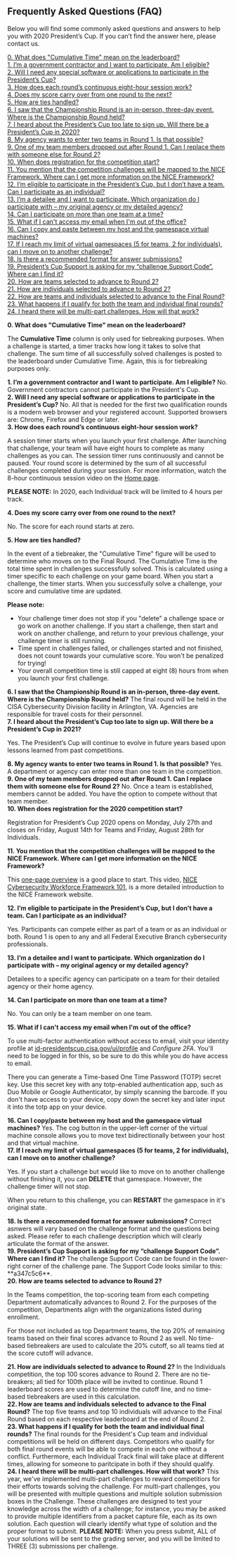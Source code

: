 ﻿

<h2>Frequently Asked Questions (FAQ)</h2>
<p>Below you will find some commonly asked questions and answers to help you with 2020 President’s Cup. If you can’t find the answer here, please contact us.</p>
<p>
<a href="home/doc/FAQ#q0">
    0. What does "Cumulative Time" mean on the leaderboard?
</a>
<br>
<a href="home/doc/FAQ#q1">
    1. I’m a government contractor and I want to participate. Am I eligible?
</a>
<br>
<a href="home/doc/FAQ#q2">
    2. Will I need any special software or applications to participate in the President’s Cup?
</a>
<br>
<a href="home/doc/FAQ#q3">
    3. How does each round’s continuous eight-hour session work?
</a>
<br>
<a href="home/doc/FAQ#q4">
    4. Does my score carry over from one round to the next?
</a>
<br>
<a href="home/doc/FAQ#q5">
    5. How are ties handled?
</a>
<br>
<a href="home/doc/FAQ#q6">
    6. I saw that the Championship Round is an in-person, three-day event. Where is the Championship Round held?
</a>
<br>
<a href="home/doc/FAQ#q7">
    7. I heard about the President’s Cup too late to sign up. Will there be a President’s Cup in 2020?
</a>
<br>
<a href="home/doc/FAQ#q8">
     8. My agency wants to enter two teams in Round 1. Is that possible?
</a>
<br>
<a href="home/doc/FAQ#q9">
      9. One of my team members dropped out after Round 1. Can I replace them with someone else for Round 2?
</a>
<br>
<a href="home/doc/FAQ#q10">
      10. When does registration for the competition start?
</a>
<br>
<a href="home/doc/FAQ#q11">
      11. You mention that the competition challenges will be mapped to the NICE Framework. Where can I get more information on the NICE Framework?
</a>
<br>
<a href="home/doc/FAQ#q12">
       12. I’m eligible to participate in the President’s Cup, but I don’t have a team. Can I participate as an individual?
</a>
<br>
<a href="home/doc/FAQ#q13">
       13. I’m a detailee and I want to participate. Which organization do I participate with – my original agency or my detailed agency?
</a>
<br>
<a href="home/doc/FAQ#q14">
       14. Can I participate on more than one team at a time?
</a>
<br>
<a href="home/doc/FAQ#q15">
       15. What if I can't access my email when I'm out of the office?
</a>
<br>
<a href="home/doc/FAQ#q16">
       16. Can I copy and paste between my host and the gamespace virtual machines?
</a>
<br>
<a href="home/doc/FAQ#q17">
       17. If I reach my limit of virtual gamespaces (5 for teams, 2 for individuals), can I move on to another challenge?
</a>
<br>
<a href="home/doc/FAQ#q18">
       18. Is there a recommended format for answer submissions?
</a>

<br>
<a href="home/doc/FAQ#q19">
       19. President’s Cup Support is asking for my “challenge Support Code”. Where can I find it?
</a>
<br>
<a href="home/doc/FAQ#q20">
       20. How are teams selected to advance to Round 2?
</a>
<br>
<a href="home/doc/FAQ#q21">
       21. How are individuals selected to advance to Round 2?
</a>
<br>
<a href="home/doc/FAQ#q22">
       22. How are teams and individuals selected to advance to the Final Round?
</a>
<br>
<a href="home/doc/FAQ#q23">
       23. What happens if I qualify for both the team and individual final rounds?
</a>
<br>
<a href="home/doc/FAQ#q24">
       24. I heard there will be multi-part challenges. How will that work?
</a>
<br>
</p>
<div class="card" id="q0">
    <strong> 0. What does "Cumulative Time" mean on the leaderboard?</strong>

The <strong>Cumulative Time</strong> column is only used for tiebreaking purposes. When a challenge is started, a timer tracks how long it takes to solve that challenge. The sum time of all successfully solved challenges is posted to the leaderboard under Cumulative Time. Again, this is for tiebreaking purposes only.
</div>

<div class="card" id="q1">
    <strong> 1. I’m a government contractor and I want to participate. Am I eligible?</strong>
No. Government contractors cannot participate in the President's Cup.
</div>

<div class="card" id="q2">
    <strong> 2. Will I need any special software or applications to participate in the President’s Cup?</strong>
No. All that is needed for the first two qualification rounds is a modern web browser and your registered account. Supported browsers are: Chrome, Firefox and Edge or later.
</div>

<div class="card" id="q3">
  <strong> 3. How does each round’s continuous eight-hour session work?</strong>

A session timer starts when you launch your first challenge. After launching that challenge, your team will have eight hours to complete as many challenges as you can. The session timer runs continuously and cannot be paused. Your round score is determined by the sum of all successful challenges completed during your session. For more information, watch the 8-hour continuous session video on the <a href="home/doc/Home">Home page</a>.

<strong>PLEASE NOTE:</strong> In 2020, each Individual track will be limited to 4 hours per track.
</div>

<div class="card" id="q4">
  <strong> 4. Does my score carry over from one round to the next?</strong>

No. The score for each round starts at zero.
</div>

<div class="card" id="q5">
  <strong> 5. How are ties handled?</strong>

In the event of a tiebreaker, the "Cumulative Time" figure will be used to determine who moves on to the Final Round. The Cumulative Time is the total time spent in challenges successfully solved. This is calculated using a timer specific to each challenge on your game board. When you start a challenge, the timer starts. When you successfully solve a challenge, your score and cumulative time are updated.

<strong>Please note:</strong>

- Your challenge timer does not stop if you "delete" a challenge space or go work on another challenge. If you start a challenge, then start and work on another challenge, and return to your previous challenge, your challenge timer is still running.
- Time spent in challenges failed, or challenges started and not finished, does not count towards your cumulative score. You won't be penalized for trying!
- Your overall competition time is still capped at eight (8) hours from when you launch your first challenge.
  </div>

<div class="card" id="q6">
    <strong> 6. I saw that the Championship Round is an in-person, three-day event. Where is the Championship Round held?</strong>
The final round will be held in the CISA Cybersecurity Division facility in Arlington, VA. Agencies are responsible for travel costs for their personnel.
</div>

<div class="card" id="q7">
    <strong> 7. I heard about the President’s Cup too late to sign up. Will there be a President’s Cup in 2021?</strong>

Yes. The President’s Cup will continue to evolve in future years based upon lessons learned from past competitions.
</div>

<div class="card" id="q8">
    <strong> 8. My agency wants to enter two teams in Round 1. Is that possible?</strong>
Yes. A department or agency can enter more than one team in the competition.
</div>

<div class="card" id="q9">
    <strong> 9. One of my team members dropped out after Round 1. Can I replace them with someone else for Round 2?</strong>
No. Once a team is established, members cannot be added. You have the option to compete without that team member.
</div>

<div class="card" id="q10">
    <strong> 10. When does registration for the 2020 competition start?</strong>

Registration for President’s Cup 2020 opens on Monday, July 27th and closes on Friday, August 14th for Teams and Friday, August 28th for Individuals.
</div>

<div class="card" id="q11">
    <strong> 11. You mention that the competition challenges will be mapped to the NICE Framework. Where can I get more information on the NICE Framework?</strong>

This [one-page overview](https://www.nist.gov/sites/default/files/documents/2017/06/13/nice_framework062017.pdf) is a good place to start. This video, [NICE Cybersecurity Workforce Framework 101](https://www.nist.gov/nice-tutorials#NICE%20Cybersecurity%20Workforce%20Framework%20101), is a more detailed introduction to the NICE Framework website.
</div>

<div class="card" id="q12">
    <strong> 12. I’m eligible to participate in the President’s Cup, but I don’t have a team. Can I participate as an individual?</strong>

Yes. Participants can compete either as part of a team or as an individual or both. Round 1 is open to any and all Federal Executive Branch cybersecurity professionals.
</div>

<div class="card" id="q13">
    <strong> 13. I’m a detailee and I want to participate. Which organization do I participate with – my original agency or my detailed agency?</strong>

Detailees to a specific agency can participate on a team for their detailed agency or their home agency.
</div>
<div class="card" id="q14">
    <strong> 14. Can I participate on more than one team at a time?</strong>

No. You can only be a team member on one team.
</div>
<div class="card" id="q15">
    <strong> 15. What if I can't access my email when I'm out of the office?</strong>

To use multi-factor authentication without access to email, visit your identity profile at <a href="https://id-presidentscup.cisa.gov/ui/profile">id-presidentscup.cisa.gov/ui/profile</a> and <em>Configure 2FA</em>. You'll need to be logged in for this, so be sure to do this while you do have access to email.

There you can generate a Time-based One Time Password (TOTP) secret key.  Use this secret key with any totp-enabled authentication app, such as Duo Mobile or Google Authenticator, by simply scanning the barcode.  If you don't have access to your device, copy down the secret key and later input it into the totp app on your device.
</div>

<div class="card" id="q16">
    <strong> 16. Can I copy/paste between my host and the gamespace virtual machines?</strong>
Yes. The cog button in the upper-left corner of the virtual machine console allows you to move text bidirectionally between your host and that virtual machine.
</div>

<div class="card" id="q17">
    <strong> 17. If I reach my limit of virtual gamespaces (5 for teams, 2 for individuals), can I move on to another challenge?</strong>

Yes. If you start a challenge but would like to move on to another challenge without finishing it, you can **DELETE** that gamespace. However, the challenge timer will not stop.

When you return to this challenge, you can **RESTART** the gamespace in it's original state.
</div>

<div class="card" id="q18">
    <strong> 18. Is there a recommended format for answer submissions?</strong>
Correct asnwers will vary based on the challenge format and the questions being asked. Please refer to each challenge description which will clearly articulate the format of the answer.
</div>

<div class="card" id="q19">
    <strong> 19. President’s Cup Support is asking for my “challenge Support Code”. Where can I find it?</strong>
The challenge Support Code can be found in the lower-right corner of the challenge pane. The Support Code looks similar to this: **a347c5c6**.
</div>

<div class="card" id="q20">
    <strong> 20. How are teams selected to advance to Round 2?</strong>

In the Teams competition, the top-scoring team from each competing Department automatically advances to Round 2. For the purposes of the competition, Departments align with the organizations listed during enrollment.

For those not included as top Department teams, the top 20% of remaining teams based on their final scores advance to Round 2 as well. No time-based tiebreakers are used to calculate the 20% cutoff, so all teams tied at the score cutoff will advance.
</div>

<div class="card" id="q21">
    <strong> 21. How are individuals selected to advance to Round 2?</strong>
In the Individuals competition, the top 100 scores advance to Round 2. There are no tie-breakers; all tied for 100th place will be invited to continue. Round 1 leaderboard scores are used to determine the cutoff line, and no time-based tiebreakers are used in this calculation.
</div>


<div class="card" id="q22">
    <strong> 22. How are teams and individuals selected to advance to the Final Round?</strong>
The top five teams and top 10 individuals will advance to the Final Round based on each respective leaderboard at the end of Round 2.
</div>

<div class="card" id="q23">
    <strong> 23. What happens if I qualify for both the team and individual final rounds?</strong>
The final rounds for the President's Cup team and individual competitions will be held on different days. Competitors who qualify for both final round events will be able to compete in each one without a conflict. Furthermore, each Individual Track final will take place at different times, allowing for someone to paritcipate in both if they should qualify.
</div>

<div class="card" id="q24">
    <strong> 24. I heard there will be multi-part challenges. How will that work?</strong>
This year, we've implemented multi-part challenges to reward competitiors for their efforts towards solving the challenge. For multi-part challenges, you will be presented with multiple questions and multiple solution submission boxes in the Challenge. These challenges are designed to test your knowledge across the width of a challenge; for instance, you may be asked to provide multiple identifiers from a packet capture file, each as its own solution. Each question will clearly identify what type of solution and the proper format to submit. <strong>PLEASE NOTE:</strong> When you press submit, ALL of your solutions will be sent to the grading server, and you will be limited to THREE (3) submissions per challenge.


<!----- For more information, please see the following video: ------->
</div>

